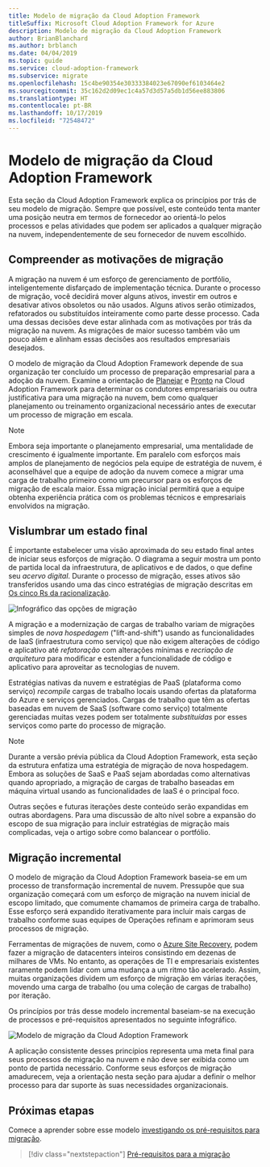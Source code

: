 ```yaml
---
title: Modelo de migração da Cloud Adoption Framework
titleSuffix: Microsoft Cloud Adoption Framework for Azure
description: Modelo de migração da Cloud Adoption Framework
author: BrianBlanchard
ms.author: brblanch
ms.date: 04/04/2019
ms.topic: guide
ms.service: cloud-adoption-framework
ms.subservice: migrate
ms.openlocfilehash: 15c4be90354e30333384023e67090ef6103464e2
ms.sourcegitcommit: 35c162d2d09ec1c4a57d3d57a5db1d56ee883806
ms.translationtype: HT
ms.contentlocale: pt-BR
ms.lasthandoff: 10/17/2019
ms.locfileid: "72548472"
---
```

# <a name="cloud-adoption-framework-migration-model"></a>Modelo de migração da Cloud Adoption Framework

Esta seção da Cloud Adoption Framework explica os princípios por trás de seu modelo de migração. Sempre que possível, este conteúdo tenta manter uma posição neutra em termos de fornecedor ao orientá-lo pelos processos e pelas atividades que podem ser aplicados a qualquer migração na nuvem, independentemente de seu fornecedor de nuvem escolhido.

## <a name="understand-migration-motivations"></a>Compreender as motivações de migração

A migração na nuvem é um esforço de gerenciamento de portfólio, inteligentemente disfarçado de implementação técnica. Durante o processo de migração, você decidirá mover alguns ativos, investir em outros e desativar ativos obsoletos ou não usados. Alguns ativos serão otimizados, refatorados ou substituídos inteiramente como parte desse processo. Cada uma dessas decisões deve estar alinhada com as motivações por trás da migração na nuvem. As migrações de maior sucesso também vão um pouco além e alinham essas decisões aos resultados empresariais desejados.

O modelo de migração da Cloud Adoption Framework depende de sua organização ter concluído um processo de preparação empresarial para a adoção da nuvem. Examine a orientação de [Planejar](../../strategy/index.md) e [Pronto](../../ready/index.md) na Cloud Adoption Framework para determinar os condutores empresariais ou outra justificativa para uma migração na nuvem, bem como qualquer planejamento ou treinamento organizacional necessário antes de executar um processo de migração em escala.

> [!NOTE]
> Embora seja importante o planejamento empresarial, uma mentalidade de crescimento é igualmente importante. Em paralelo com esforços mais amplos de planejamento de negócios pela equipe de estratégia de nuvem, é aconselhável que a equipe de adoção da nuvem comece a migrar uma carga de trabalho primeiro como um precursor para os esforços de migração de escala maior. Essa migração inicial permitirá que a equipe obtenha experiência prática com os problemas técnicos e empresariais envolvidos na migração.

## <a name="envision-an-end-state"></a>Vislumbrar um estado final

É importante estabelecer uma visão aproximada do seu estado final antes de iniciar seus esforços de migração. O diagrama a seguir mostra um ponto de partida local da infraestrutura, de aplicativos e de dados, o que define seu *acervo digital*. Durante o processo de migração, esses ativos são transferidos usando uma das cinco estratégias de migração descritas em [Os cinco Rs da racionalização](../../digital-estate/5-rs-of-rationalization.md).

![Infográfico das opções de migração](../../_images/migrate/migration-options.png)

A migração e a modernização de cargas de trabalho variam de migrações simples de *nova hospedagem* ("lift-and-shift") usando as funcionalidades de IaaS (infraestrutura como serviço) que não exigem alterações de código e aplicativo até *refatoração* com alterações mínimas e *recriação de arquitetura* para modificar e estender a funcionalidade de código e aplicativo para aproveitar as tecnologias de nuvem.

Estratégias nativas da nuvem e estratégias de PaaS (plataforma como serviço) *recompile* cargas de trabalho locais usando ofertas da plataforma do Azure e serviços gerenciados. Cargas de trabalho que têm as ofertas baseadas em nuvem de SaaS (software como serviço) totalmente gerenciadas muitas vezes podem ser totalmente *substituídas* por esses serviços como parte do processo de migração.

> [!NOTE]
> Durante a versão prévia pública da Cloud Adoption Framework, esta seção da estrutura enfatiza uma estratégia de migração de nova hospedagem. Embora as soluções de SaaS e PaaS sejam abordadas como alternativas quando apropriado, a migração de cargas de trabalho baseadas em máquina virtual usando as funcionalidades de IaaS é o principal foco.
>
> Outras seções e futuras iterações deste conteúdo serão expandidas em outras abordagens. Para uma discussão de alto nível sobre a expansão do escopo de sua migração para incluir estratégias de migração mais complicadas, veja o artigo sobre como balancear o portfólio.

## <a name="incremental-migration"></a>Migração incremental

O modelo de migração da Cloud Adoption Framework baseia-se em um processo de transformação incremental de nuvem. Pressupõe que sua organização começará com um esforço de migração na nuvem inicial de escopo limitado, que comumente chamamos de primeira carga de trabalho. Esse esforço será expandido iterativamente para incluir mais cargas de trabalho conforme suas equipes de Operações refinam e aprimoram seus processos de migração.

Ferramentas de migrações de nuvem, como o [Azure Site Recovery](https://docs.microsoft.com/azure/site-recovery/site-recovery-overview), podem fazer a migração de datacenters inteiros consistindo em dezenas de milhares de VMs. No entanto, as operações de TI e empresariais existentes raramente podem lidar com uma mudança a um ritmo tão acelerado. Assim, muitas organizações dividem um esforço de migração em várias iterações, movendo uma carga de trabalho (ou uma coleção de cargas de trabalho) por iteração.

Os princípios por trás desse modelo incremental baseiam-se na execução de processos e pré-requisitos apresentados no seguinte infográfico.

![Modelo de migração da Cloud Adoption Framework](../../_images/operational-transformation-migrate.png)

A aplicação consistente desses princípios representa uma meta final para seus processos de migração na nuvem e não deve ser exibida como um ponto de partida necessário. Conforme seus esforços de migração amadurecem, veja a orientação nesta seção para ajudar a definir o melhor processo para dar suporte às suas necessidades organizacionais.

## <a name="next-steps"></a>Próximas etapas

Comece a aprender sobre esse modelo [investigando os pré-requisitos para migração](./prerequisites/index.md).

> [!div class="nextstepaction"]
> [Pré-requisitos para a migração](./prerequisites/index.md)
